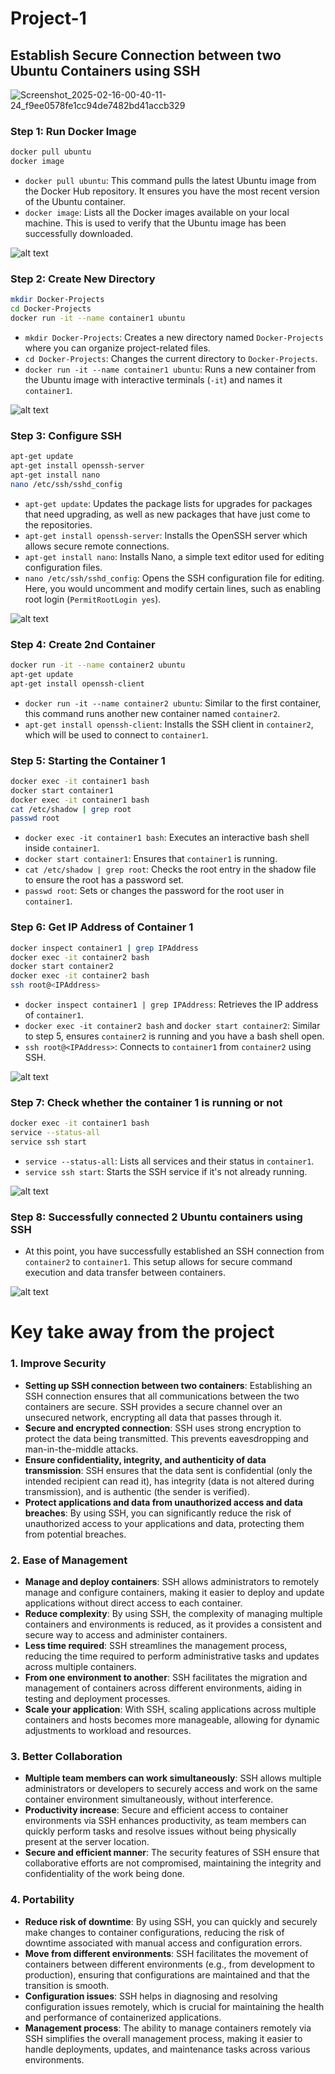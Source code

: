 # Project-1

## Establish Secure Connection between two  Ubuntu Containers using SSH

![Screenshot_2025-02-16-00-40-11-24_f9ee0578fe1cc94de7482bd41accb329](https://github.com/user-attachments/assets/552e8066-6b35-4954-8420-d64f9711a98c)

### Step 1: Run Docker Image
```bash
docker pull ubuntu
docker image
```
- `docker pull ubuntu`: This command pulls the latest Ubuntu image from the Docker Hub repository. It ensures you have the most recent version of the Ubuntu container.
- `docker image`: Lists all the Docker images available on your local machine. This is used to verify that the Ubuntu image has been successfully downloaded.

![alt text](<Screenshot 2025-02-16 at 1.22.55 AM.png>)

### Step 2: Create New Directory
```bash
mkdir Docker-Projects
cd Docker-Projects
docker run -it --name container1 ubuntu
```
- `mkdir Docker-Projects`: Creates a new directory named `Docker-Projects` where you can organize project-related files.
- `cd Docker-Projects`: Changes the current directory to `Docker-Projects`.
- `docker run -it --name container1 ubuntu`: Runs a new container from the Ubuntu image with interactive terminals (`-it`) and names it `container1`.

![alt text](<Screenshot 2025-02-16 at 1.36.05 AM.png>)

### Step 3: Configure SSH
```bash
apt-get update
apt-get install openssh-server
apt-get install nano
nano /etc/ssh/sshd_config
```
- `apt-get update`: Updates the package lists for upgrades for packages that need upgrading, as well as new packages that have just come to the repositories.
- `apt-get install openssh-server`: Installs the OpenSSH server which allows secure remote connections.
- `apt-get install nano`: Installs Nano, a simple text editor used for editing configuration files.
- `nano /etc/ssh/sshd_config`: Opens the SSH configuration file for editing. Here, you would uncomment and modify certain lines, such as enabling root login (`PermitRootLogin yes`).

![alt text](<Screenshot 2025-02-16 at 1.42.16 AM.png>)

### Step 4: Create 2nd Container
```bash
docker run -it --name container2 ubuntu
apt-get update
apt-get install openssh-client
```
- `docker run -it --name container2 ubuntu`: Similar to the first container, this command runs another new container named `container2`.
- `apt-get install openssh-client`: Installs the SSH client in `container2`, which will be used to connect to `container1`.

### Step 5: Starting the Container 1
```bash
docker exec -it container1 bash
docker start container1
docker exec -it container1 bash
cat /etc/shadow | grep root
passwd root
```
- `docker exec -it container1 bash`: Executes an interactive bash shell inside `container1`.
- `docker start container1`: Ensures that `container1` is running.
- `cat /etc/shadow | grep root`: Checks the root entry in the shadow file to ensure the root has a password set.
- `passwd root`: Sets or changes the password for the root user in `container1`.

### Step 6: Get IP Address of Container 1
```bash
docker inspect container1 | grep IPAddress
docker exec -it container2 bash
docker start container2
docker exec -it container2 bash
ssh root@<IPAddress>
```
- `docker inspect container1 | grep IPAddress`: Retrieves the IP address of `container1`.
- `docker exec -it container2 bash` and `docker start container2`: Similar to step 5, ensures `container2` is running and you have a bash shell open.
- `ssh root@<IPAddress>`: Connects to `container1` from `container2` using SSH.

![alt text](<Screenshot 2025-02-16 at 1.54.03 AM.png>)

### Step 7: Check whether the container 1 is running or not
```bash
docker exec -it container1 bash
service --status-all
service ssh start
```
- `service --status-all`: Lists all services and their status in `container1`.
- `service ssh start`: Starts the SSH service if it's not already running.

![alt text](<Screenshot 2025-02-16 at 1.55.59 AM.png>)

### Step 8: Successfully connected 2 Ubuntu containers using SSH
- At this point, you have successfully established an SSH connection from `container2` to `container1`. This setup allows for secure command execution and data transfer between containers.

![alt text](<Screenshot 2025-02-16 at 1.57.08 AM.png>)

# Key take away from the project 

### 1. Improve Security
- **Setting up SSH connection between two containers**: Establishing an SSH connection ensures that all communications between the two containers are secure. SSH provides a secure channel over an unsecured network, encrypting all data that passes through it.
- **Secure and encrypted connection**: SSH uses strong encryption to protect the data being transmitted. This prevents eavesdropping and man-in-the-middle attacks.
- **Ensure confidentiality, integrity, and authenticity of data transmission**: SSH ensures that the data sent is confidential (only the intended recipient can read it), has integrity (data is not altered during transmission), and is authentic (the sender is verified).
- **Protect applications and data from unauthorized access and data breaches**: By using SSH, you can significantly reduce the risk of unauthorized access to your applications and data, protecting them from potential breaches.

### 2. Ease of Management
- **Manage and deploy containers**: SSH allows administrators to remotely manage and configure containers, making it easier to deploy and update applications without direct access to each container.
- **Reduce complexity**: By using SSH, the complexity of managing multiple containers and environments is reduced, as it provides a consistent and secure way to access and administer containers.
- **Less time required**: SSH streamlines the management process, reducing the time required to perform administrative tasks and updates across multiple containers.
- **From one environment to another**: SSH facilitates the migration and management of containers across different environments, aiding in testing and deployment processes.
- **Scale your application**: With SSH, scaling applications across multiple containers and hosts becomes more manageable, allowing for dynamic adjustments to workload and resources.

### 3. Better Collaboration
- **Multiple team members can work simultaneously**: SSH allows multiple administrators or developers to securely access and work on the same container environment simultaneously, without interference.
- **Productivity increase**: Secure and efficient access to container environments via SSH enhances productivity, as team members can quickly perform tasks and resolve issues without being physically present at the server location.
- **Secure and efficient manner**: The security features of SSH ensure that collaborative efforts are not compromised, maintaining the integrity and confidentiality of the work being done.

### 4. Portability
- **Reduce risk of downtime**: By using SSH, you can quickly and securely make changes to container configurations, reducing the risk of downtime associated with manual access and configuration errors.
- **Move from different environments**: SSH facilitates the movement of containers between different environments (e.g., from development to production), ensuring that configurations are maintained and that the transition is smooth.
- **Configuration issues**: SSH helps in diagnosing and resolving configuration issues remotely, which is crucial for maintaining the health and performance of containerized applications.
- **Management process**: The ability to manage containers remotely via SSH simplifies the overall management process, making it easier to handle deployments, updates, and maintenance tasks across various environments.